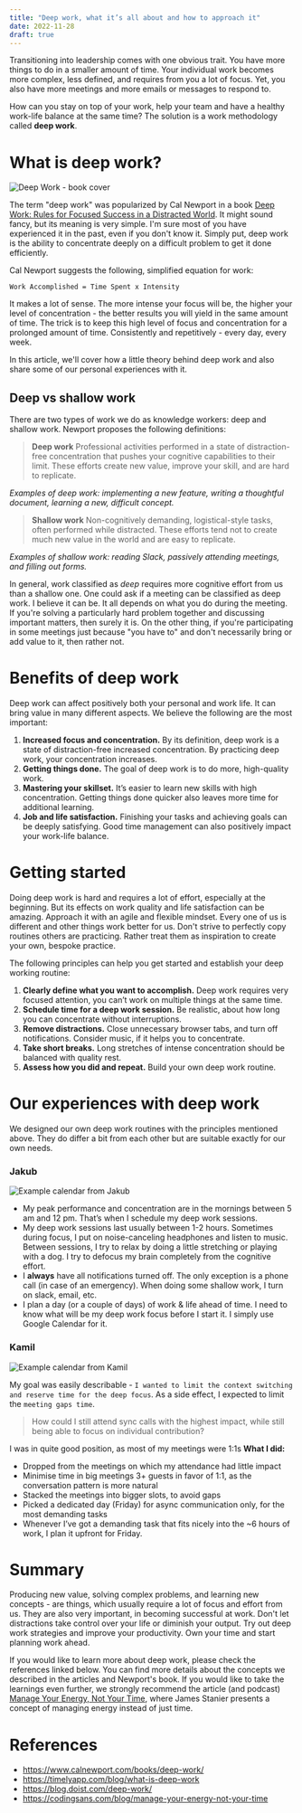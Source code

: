 ```yaml
---
title: "Deep work, what it’s all about and how to approach it"
date: 2022-11-28
draft: true
---
```


Transitioning into leadership comes with one obvious trait. You have more things to do in a smaller amount of time. 
Your individual work becomes more complex, less defined, and requires from you a lot of focus. 
Yet, you also have more meetings and more emails or messages to respond to. 

How can you stay on top of your work, help your team and have a healthy work-life balance at the same time? 
The solution is a work methodology called **deep work**.

# What is deep work?
![Deep Work - book cover](../../resources/_gen/images/01_deep_work/deep_work.jpeg)

The term "deep work" was popularized by Cal Newport in a book 
[Deep Work: Rules for Focused Success in a Distracted World](https://www.calnewport.com/books/deep-work/).
It might sound fancy, but its meaning is very simple. I'm sure most of you have experienced it in the past, even if you don't know it. 
Simply put, deep work is the ability to concentrate deeply on a difficult problem to get it done efficiently. 

Cal Newport suggests the following, simplified equation for work:
```
Work Accomplished = Time Spent x Intensity
``` 
It makes a lot of sense. The more intense your focus will be, the higher your level of concentration - the better results you will yield in the 
same amount of time. The trick is to keep this high level of focus and concentration for a prolonged amount of time. 
Consistently and repetitively - every day, every week.

In this article, we'll cover how a little theory behind deep work and also share some of our personal experiences with it.

## Deep vs shallow work

There are two types of work we do as knowledge workers: deep and shallow work. Newport proposes the following definitions:
> **Deep work**
> Professional activities performed in a state of distraction-free concentration that pushes your cognitive capabilities to their limit. 
>These efforts create new value, improve your skill, and are hard to replicate.

_Examples of deep work: implementing a new feature, writing a thoughtful document, learning a new, difficult concept._

> **Shallow work**
> Non-cognitively demanding, logistical-style tasks, often performed while distracted. These efforts tend not to create much new value in 
> the world and are easy to replicate.

_Examples of shallow work: reading Slack, passively attending meetings, and filling out forms._

In general, work classified as _deep_ requires more cognitive effort from us than a shallow one. One could ask if a meeting can be classified as
deep work. I believe it can be. It all depends on what you do during the meeting. If you're solving a particularly hard problem together and 
discussing important matters, then surely it is. On the other thing, if you're participating in some meetings just because "you have to" and 
don't necessarily bring or add value to it, then rather not.

# Benefits of deep work

Deep work can affect positively both your personal and work life. It can bring value in many different aspects. 
We believe the following are the most important:

1. **Increased focus and concentration.** By its definition, deep work is a state of distraction-free increased concentration. By practicing
deep work, your concentration increases.
2. **Getting things done.** The goal of deep work is to do more, high-quality work.
3. **Mastering your skillset.** It’s easier to learn new skills with high concentration. Getting things done quicker also leaves more time 
for additional learning.
4. **Job and life satisfaction.** Finishing your tasks and achieving goals can be deeply satisfying. Good time management can also 
positively impact your work-life balance.

# Getting started

Doing deep work is hard and requires a lot of effort, especially at the beginning. But its effects on work quality and life satisfaction can
be amazing. Approach it with an agile and flexible mindset. Every one of us is different and other things work better for us. Don't strive to 
perfectly copy routines others are practicing. Rather treat them as inspiration to create your own, bespoke practice.

The following principles can help you get started and establish your deep working routine:
1. **Clearly define what you want to accomplish.** Deep work requires very focused attention, you can’t work on multiple things at the same time.
2. **Schedule time for a deep work session.** Be realistic, about how long you can concentrate without interruptions.
3. **Remove distractions.** Close unnecessary browser tabs, and turn off notifications. Consider music, if it helps you to concentrate.
4. **Take short breaks.** Long stretches of intense concentration should be balanced with quality rest.
5. **Assess how you did and repeat.** Build your own deep work routine.

# Our experiences with deep work

We designed our own deep work routines with the principles mentioned above. They do differ a bit from each other but are suitable exactly 
for our own needs.

### Jakub
![Example calendar from Jakub](../../resources/_gen/images/01_deep_work/calendar_jakub.png)

- My peak performance and concentration are in the mornings between 5 am and 12 pm. That’s when I schedule my deep work sessions.
- My deep work sessions last usually between 1-2 hours. Sometimes during focus, I put on noise-canceling headphones and listen to music. 
Between sessions, I try to relax by doing a little stretching or playing with a dog. I try to defocus my brain completely from the cognitive effort.
- I **always** have all notifications turned off. The only exception is a phone call (in case of an emergency). When doing some shallow 
work, I turn on slack, email, etc.
- I plan a day (or a couple of days) of work & life ahead of time. I need to know what will be my deep work focus before I start it. I 
simply use Google Calendar for it.

### Kamil
![Example calendar from Kamil](../../resources/_gen/images/01_deep_work/calendar_kamil.png)

My goal was easily describable - `I wanted to limit the context switching and reserve time for the deep focus`. As a side effect, I expected 
to limit the `meeting gaps time`. 

> How could I still attend sync calls with the highest impact, while still being able to focus on individual contribution?

I was in quite good position, as most of my meetings were 1:1s
**What I did:**
- Dropped from the meetings on which my attendance had little impact
- Minimise time in big meetings 3+ guests in favor of 1:1, as the conversation pattern is more natural
- Stacked the meetings into bigger slots, to avoid gaps
- Picked a dedicated day (Friday) for async communication only, for the most demanding tasks
- Whenever I’ve got a demanding task that fits nicely into the ~6 hours of work, I plan it upfront for Friday.

# Summary

Producing new value, solving complex problems, and learning new concepts - are things, which usually require a lot of focus and effort 
from us. They are also very important, in becoming successful at work. Don't let distractions take control over your life or diminish your 
output. Try out deep work strategies and improve your productivity. Own your time and start planning work ahead. 

If you would like to learn more about deep work, please check the references linked below. You can find more details about the concepts we 
described in the articles and Newport's book. If you would like to take the learnings even further, we strongly recommend the article 
(and podcast) [Manage Your Energy, Not Your Time](https://codingsans.com/blog/manage-your-energy-not-your-time), where James Stanier presents
a concept of managing energy instead of just time.

# References
- https://www.calnewport.com/books/deep-work/
- https://timelyapp.com/blog/what-is-deep-work
- https://blog.doist.com/deep-work/
- https://codingsans.com/blog/manage-your-energy-not-your-time